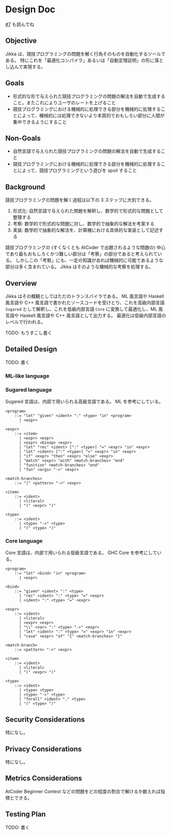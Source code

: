 # Design Doc

[#7](https://github.com/kmyk/Jikka/pull/7) も読んでね


## Objective

Jikka は、競技プログラミングの問題を解く行為そのものを自動化するツールである。
特にこれを「最適化コンパイラ」あるいは「自動定理証明」の形に落とし込んで実現する。

## Goals

-   形式的な形で与えられた競技プログラミングの問題の解法を自動で生成すること。またこれによりユーザのレートを上げること
-   競技プログラミングにおける機械的に処理できる部分を機械的に処理することによって、機械的には処理できないより本質的でおもしろい部分に人間が集中できるようにすること


## Non-Goals

-   自然言語で与えられた競技プログラミングの問題の解法を自動で生成すること
-   競技プログラミングにおける機械的に処理できる部分を機械的に処理することによって、競技プログラミングという遊びを spoil すること


## Background

競技プログラミングの問題を解く過程は以下の 3 ステップに大別できる。

1.  形式化: 自然言語で与えられた問題を解釈し、数学的で形式的な問題として整理する
2.  考察: 数学的で形式的な問題に対し、数学的で抽象的な解法を考案する
3.  実装: 数学的で抽象的な解法を、計算機における具体的な実装として記述する

競技プログラミングの (すくなくとも AtCoder で出題されるような問題の) 中心であり最もおもしろくかつ難しい部分は「考察」の部分であると考えられている。
しかしこの「考察」にも、一定の知識があれば機械的に可能であるような部分は多く含まれている。
Jikka はそのような機械的な考察を処理する。


## Overview

Jikka はその概観としてはただのトランスパイラである。
ML 風言語や Haskell 風言語や C++ 風言語で書かれたソースコードを受けとり、これを高級内部言語 `Sugared` として解釈し、これを低級内部言語 `Core` に変換して最適化し、ML 風言語や Haskell 風言語や C++ 風言語として出力する。
最適化は低級内部言語のレベルで行われる。

TODO: もうすこし書く


## Detailed Design

TODO: 書く

### ML-like language


### Sugared language

Sugared 言語は、内部で用いられる高級言語である。
ML を参考にしている。

```
<program>
    ::= "let" "given" <ident> ":" <type> "in" <program>
      | <expr>

<expr>
    ::= <item>
      | <expr> <expr>
      | <expr> <binop> <expr>
      | "let" "rec" <ident> [":" <type>] "=" <expr> "in" <expr>
      | "let" <ident> [":" <type>] "=" <expr> "in" <expr>
      | "if" <expr> "then" <expr> "else" <expr>
      | "match" <expr> "with" <match-branches> "end"
      | "function" <match-branches> "end"
      | "fun" <args> "->" <expr>

<match-branches>
    ::= "|" <pattern> "->" <expr>

<item>
    ::= <ident>
      | <literal>
      | "(" <expr> ")"

<type>
    ::= <ident>
      | <type> "->" <type>
      | "(" <type> ")"
```


### Core language

Core 言語は、内部で用いられる低級言語である。
GHC Core を参考にしている。

```
<program>
    ::= "let" <bind> "in" <program>
      | <expr>

<bind>
    ::= "given" <ident> ":" <type>
      | "rec" <ident> ":" <type> "=" <expr>
      | <ident> ":" <type> "=" <expr>

<expr>
    ::= <ident>
      | <literal>
      | <expr> <expr>
      | "\\" <var> ":" <type> "->" <expr>
      | "let" <ident> ":" <type> "=" <expr> "in" <expr>
      | "case" <expr> "of" "{" <match-branches> "}"

<match-branch>
    ::= <pattern> "->" <expr>

<item>
    ::= <ident>
      | <literal>
      | "(" <expr> ")"

<type>
    ::= <ident>
      | <type> <type>
      | <type> "->" <type>
      | "forall" <ident> "." <type>
      | "(" <type> ")"
```


## Security Considerations

特になし。


## Privacy Considerations

特になし。


## Metrics Considerations

AtCoder Beginner Contest などの問題をどの程度の割合で解けるか数えれば指標とできる。


## Testing Plan

TODO: 書く
